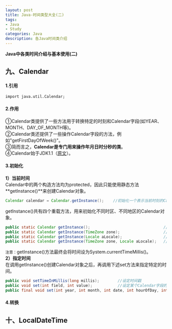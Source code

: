 ```yaml
---
layout: post
title: Java-时间类型大全(二)
tags:
- Java 
- Study
categories: Java
description: 各Java时间类介绍
---  
```

**Java中各类时间介绍与基本使用(二)**

<!-- more -->
## 九、Calendar
#### 1.引用
```text
import java.util.Calendar;
```
#### 2.作用
①Calendar类提供了一些方法用于转换特定的时刻和Calendar字段(如YEAR、MONTH、DAY_OF_MONTH等)。  
②Calendar类还提供了一些操作Calendar字段的方法，例如"getFirstDayOfWeek()"。  
③简而言之，**Calendar是专门用来操作年月日时分秒的类**。  
④Calendar始于JDK1.1（[原文](https://docs.oracle.com/javase/8/docs/api/java/util/Calendar.html)）。
#### 3.初始化
**1）当前时间**  
Calendar中的两个构造方法均为protected，因此只能使用静态方法**getInstance()**来创建Calendar对象。  
```java
Calendar calendar = Calendar.getInstance();    //初始化一个表示当前时刻的Calendar对象
```
getInstance()共有四个重载方法，用来初始化不同时区、不同地区的Calendar对象。
```java
public static Calendar getInstance();                                //默认时区、默认地区
public static Calendar getInstance(TimeZone zone);                   //指定时区
public static Calendar getInstance(Locale aLocale);                  //指定地区
public static Calendar getInstance(TimeZone zone, Locale aLocale);   //指定时区和地区
```
`注意：`getInstance()方法最终会将时间设为System.currentTimeMillis()。  
**2）指定时间**  
在调用getInstance()创建Calendar对象之后，再调用下述set方法来指定特定的时间。
```java
public void setTimeInMillis(long millis);        //设定时间戳
public void set(int field, int value);           //设定某个Calendar字段的值，field为Calendar中定义的各个常量
public final void set(int year, int month, int date, int hourOfDay, int minute, int second);    //直接设定年月日时分秒
```  
#### 4.转换

## 十、LocalDateTime